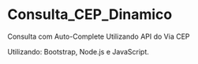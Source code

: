 # Consulta_CEP_Dinamico
Consulta com Auto-Complete Utilizando API do Via CEP

Utilizando:
Bootstrap, Node.js e JavaScript.

